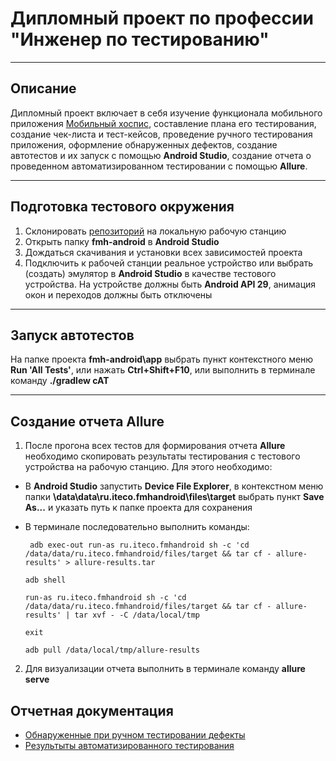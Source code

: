 # Дипломный проект по профессии "Инженер по тестированию"
---

## Описание 

Дипломный проект включает в себя изучение функционала мобильного приложения [Мобильный хоспис](https://github.com/fmh-charity/fmh-android), составление плана его тестирования,
создание чек-листа и тест-кейсов, проведение ручного тестирования приложения, оформление обнаруженных дефектов, создание автотестов и их запуск с помощью **Android Studio**, создание
отчета о проведенном автоматизированном тестировании с помощью **Allure**.

---

## Подготовка тестового окружения

1. Склонировать [репозиторий](https://github.com/EugenyVinogradov/DiplomMiddleQA.git) на локальную рабочую станцию
2. Открыть папку **fmh-android** в **Android Studio**
3. Дождаться скачивания и установки всех зависимостей проекта
4. Подключить к рабочей станции реальное устройство или выбрать (создать) эмулятор в **Android Studio** в качестве тестового устройства. 
На устройстве должны быть **Android API 29**, анимация окон и переходов должны быть отключены

---

## Запуск автотестов

На папке проекта **fmh-android\app** выбрать пункт контекстного меню **Run 'All Tests'**, или нажать **Ctrl+Shift+F10**, или выполнить в терминале команду **./gradlew cAT**

---

## Создание отчета Allure

1. После прогона всех тестов для формирования отчета **Allure** необходимо скопировать результаты тестирования с тестового устройства на рабочую станцию. Для этого необходимо:
  *  В **Android Studio** запустить **Device File Explorer**, в контекстном меню папки **\data\data\ru.iteco.fmhandroid\files\target** выбрать пункт **Save As...** 
     и указать путь к папке проекта для сохранения
  *  В терминале последовательно выполнить команды:
     ```
      adb exec-out run-as ru.iteco.fmhandroid sh -c 'cd /data/data/ru.iteco.fmhandroid/files/target && tar cf - allure-results' > allure-results.tar
     ```

     ```
     adb shell
     ```

     ```
     run-as ru.iteco.fmhandroid sh -c 'cd /data/data/ru.iteco.fmhandroid/files/target && tar cf - allure-results' | tar xvf - -C /data/local/tmp
     ```

     ```
     exit
     ```

     ```
     adb pull /data/local/tmp/allure-results
     ```

2. Для визуализации отчета выполнить в терминале команду **allure serve**

## Отчетная документация

* [Обнаруженные при ручном тестировании дефекты](https://github.com/EugenyVinogradov/DiplomMiddleQA/issues)
* [Результыты автоматизированного тестирования](https://github.com/EugenyVinogradov/DiplomMiddleQA/blob/main/allure-results/allure-results.zip)
